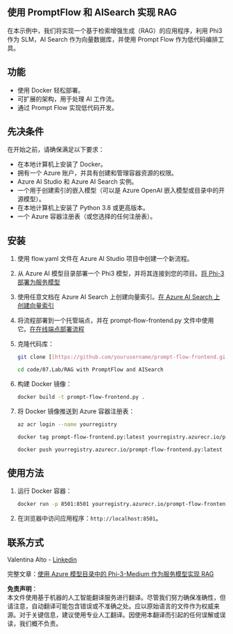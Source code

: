 ## 使用 PromptFlow 和 AISearch 实现 RAG

在本示例中，我们将实现一个基于检索增强生成（RAG）的应用程序，利用 Phi3 作为 SLM，AI Search 作为向量数据库，并使用 Prompt Flow 作为低代码编排工具。

## 功能

- 使用 Docker 轻松部署。
- 可扩展的架构，用于处理 AI 工作流。
- 通过 Prompt Flow 实现低代码开发。

## 先决条件

在开始之前，请确保满足以下要求：

- 在本地计算机上安装了 Docker。
- 拥有一个 Azure 账户，并具有创建和管理容器资源的权限。
- Azure AI Studio 和 Azure AI Search 实例。
- 一个用于创建索引的嵌入模型（可以是 Azure OpenAI 嵌入模型或目录中的开源模型）。
- 在本地计算机上安装了 Python 3.8 或更高版本。
- 一个 Azure 容器注册表（或您选择的任何注册表）。

## 安装

1. 使用 flow.yaml 文件在 Azure AI Studio 项目中创建一个新流程。
2. 从 Azure AI 模型目录部署一个 Phi3 模型，并将其连接到您的项目。[将 Phi-3 部署为服务模型](https://learn.microsoft.com/azure/machine-learning/how-to-deploy-models-phi-3?view=azureml-api-2&tabs=phi-3-mini)
3. 使用任意文档在 Azure AI Search 上创建向量索引。[在 Azure AI Search 上创建向量索引](https://learn.microsoft.com/azure/search/search-how-to-create-search-index?tabs=portal)
4. 将流程部署到一个托管端点，并在 prompt-flow-frontend.py 文件中使用它。[在在线端点部署流程](https://learn.microsoft.com/azure/ai-studio/how-to/flow-deploy)
5. 克隆代码库：

    ```sh
    git clone [[https://github.com/yourusername/prompt-flow-frontend.git](https://github.com/microsoft/Phi-3CookBook.git)](https://github.com/microsoft/Phi-3CookBook.git)
    
    cd code/07.Lab/RAG with PromptFlow and AISearch
    ```

6. 构建 Docker 镜像：

    ```sh
    docker build -t prompt-flow-frontend.py .
    ```

7. 将 Docker 镜像推送到 Azure 容器注册表：

    ```sh
    az acr login --name yourregistry
    
    docker tag prompt-flow-frontend.py:latest yourregistry.azurecr.io/prompt-flow-frontend.py:latest
    
    docker push yourregistry.azurecr.io/prompt-flow-frontend.py:latest
    ```

## 使用方法

1. 运行 Docker 容器：

    ```sh
    docker run -p 8501:8501 yourregistry.azurecr.io/prompt-flow-frontend.py:latest
    ```

2. 在浏览器中访问应用程序：`http://localhost:8501`。

## 联系方式

Valentina Alto - [Linkedin](https://www.linkedin.com/in/valentina-alto-6a0590148/)

完整文章：[使用 Azure 模型目录中的 Phi-3-Medium 作为服务模型实现 RAG](https://medium.com/@valentinaalto/rag-with-phi-3-medium-as-a-model-as-a-service-from-azure-model-catalog-62e1411948f3)

**免责声明**：  
本文件使用基于机器的人工智能翻译服务进行翻译。尽管我们努力确保准确性，但请注意，自动翻译可能包含错误或不准确之处。应以原始语言的文件作为权威来源。对于关键信息，建议使用专业人工翻译。因使用本翻译而引起的任何误解或误读，我们概不负责。
